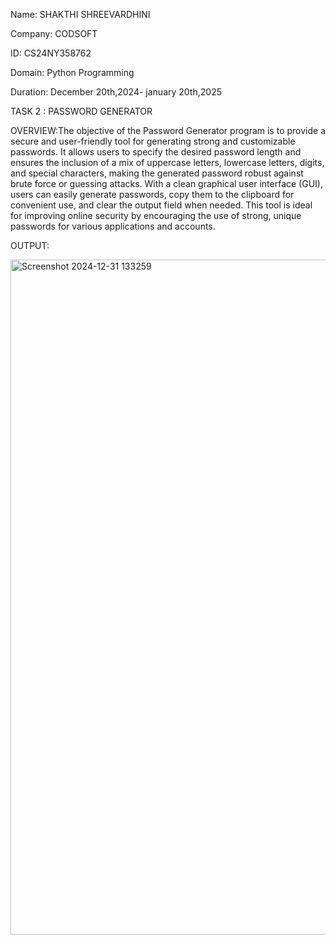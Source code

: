 Name: SHAKTHI SHREEVARDHINI

Company: CODSOFT

ID: CS24NY358762

Domain: Python Programming

Duration: December 20th,2024- january 20th,2025

TASK 2 : PASSWORD GENERATOR


OVERVIEW:The objective of the Password Generator program is to provide a secure and user-friendly tool for generating strong and customizable passwords. It allows users to specify the desired password length and ensures the inclusion of a mix of uppercase letters, lowercase letters, digits, and special characters, making the generated password robust against brute force or guessing attacks. With a clean graphical user interface (GUI), users can easily generate passwords, copy them to the clipboard for convenient use, and clear the output field when needed. This tool is ideal for improving online security by encouraging the use of strong, unique passwords for various applications and accounts.


OUTPUT:

<img width="1080" alt="Screenshot 2024-12-31 133259" src="https://github.com/user-attachments/assets/940712d3-1d43-4d1c-90af-a586b4f5ce36" />


